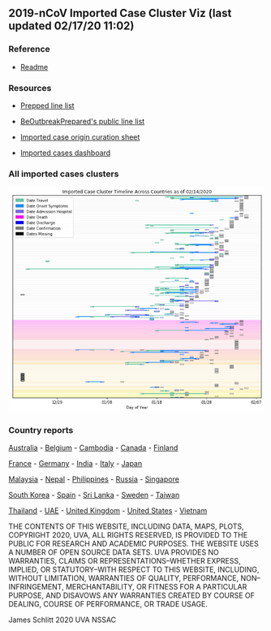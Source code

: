 ## 2019-nCoV Imported Case Cluster Viz (last updated 02/17/20 11:02)


### Reference

* [Readme](https://github.com/SchlittDataSci/SchlittDataSci.github.io/blob/master/README.md)


### Resources

* [Prepped line list](cleaned_line_list.csv)

* [BeOutbreakPrepared's public line list](https://github.com/beoutbreakprepared/nCoV2019)

* [Imported case origin curation sheet](https://docs.google.com/spreadsheets/d/1s2j-RmkO8C69HtrELpNMipkG5ftPJqCPEzGRAxIukFY/edit#gid=0)

* [Imported cases dashboard](https://datastudio.google.com/reporting/f6ad0988-f203-45f8-8d18-5d726c1d2d8b)


### All imported cases clusters

![All cases](cluster_analysis/All_imported_cases.png)

### Country reports
[Australia](country_reports/Australia_report.md)      -      [Belgium](country_reports/Belgium_report.md)      -      [Cambodia](country_reports/Cambodia_report.md)      -      [Canada](country_reports/Canada_report.md)      -      [Finland](country_reports/Finland_report.md)

[France](country_reports/France_report.md)      -      [Germany](country_reports/Germany_report.md)      -      [India](country_reports/India_report.md)      -      [Italy](country_reports/Italy_report.md)      -      [Japan](country_reports/Japan_report.md)

[Malaysia](country_reports/Malaysia_report.md)      -      [Nepal](country_reports/Nepal_report.md)      -      [Philippines](country_reports/Philippines_report.md)      -      [Russia](country_reports/Russia_report.md)      -      [Singapore](country_reports/Singapore_report.md)

[South Korea](country_reports/South_Korea_report.md)      -      [Spain](country_reports/Spain_report.md)      -      [Sri Lanka](country_reports/Sri_Lanka_report.md)      -      [Sweden](country_reports/Sweden_report.md)      -      [Taiwan](country_reports/Taiwan_report.md)

[Thailand](country_reports/Thailand_report.md)      -      [UAE](country_reports/UAE_report.md)      -      [United Kingdom](country_reports/United_Kingdom_report.md)      -      [United States](country_reports/United_States_report.md)      -      [Vietnam](country_reports/Vietnam_report.md)








THE CONTENTS OF THIS WEBSITE, INCLUDING DATA, MAPS, PLOTS, COPYRIGHT 2020, UVA, ALL RIGHTS RESERVED, IS PROVIDED TO THE PUBLIC FOR RESEARCH AND ACADEMIC PURPOSES. THE WEBSITE USES A NUMBER OF OPEN SOURCE DATA SETS. UVA PROVIDES NO WARRANTIES, CLAIMS OR REPRESENTATIONS–WHETHER EXPRESS, IMPLIED, OR STATUTORY–WITH RESPECT TO THIS WEBSITE, INCLUDING, WITHOUT LIMITATION, WARRANTIES OF QUALITY, PERFORMANCE, NON–INFRINGEMENT, MERCHANTABILITY, OR FITNESS FOR A PARTICULAR PURPOSE, AND DISAVOWS ANY WARRANTIES CREATED BY COURSE OF DEALING, COURSE OF PERFORMANCE, OR TRADE USAGE.




James Schlitt 2020 UVA NSSAC